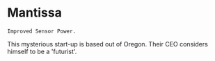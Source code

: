# Mantissa

	Improved Sensor Power.
	
This mysterious start-up is based out of Oregon. Their CEO considers himself to be a 'futurist'.